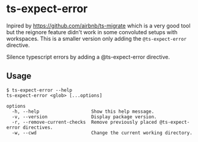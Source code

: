 # ts-expect-error

Inpired by https://github.com/airbnb/ts-migrate which is a very good tool but the reignore feature didn't work in some convoluted setups with workspaces. This is a smaller version only adding the `@ts-expect-error` directive.

Silence typescript errors by adding a @ts-expect-error directive.

## Usage

```shell
$ ts-expect-error --help
ts-expect-error <glob> [...options]

options
  -h, --help                   Show this help message.
  -v, --version                Display package version.
  -r, --remove-current-checks  Remove previously placed @ts-expect-error directives.
  -w, --cwd                    Change the current working directory.
```
